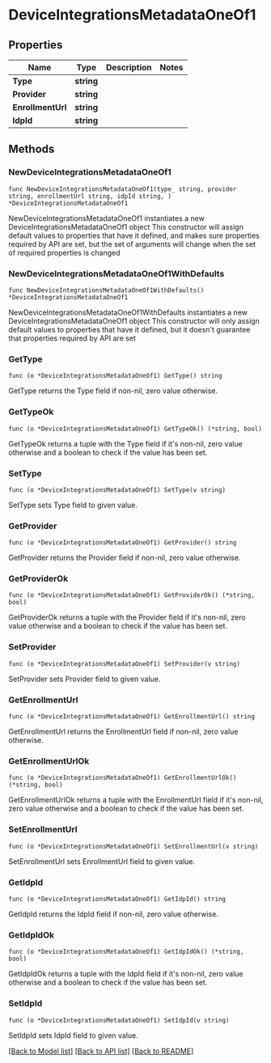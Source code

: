 # DeviceIntegrationsMetadataOneOf1

## Properties

Name | Type | Description | Notes
------------ | ------------- | ------------- | -------------
**Type** | **string** |  | 
**Provider** | **string** |  | 
**EnrollmentUrl** | **string** |  | 
**IdpId** | **string** |  | 

## Methods

### NewDeviceIntegrationsMetadataOneOf1

`func NewDeviceIntegrationsMetadataOneOf1(type_ string, provider string, enrollmentUrl string, idpId string, ) *DeviceIntegrationsMetadataOneOf1`

NewDeviceIntegrationsMetadataOneOf1 instantiates a new DeviceIntegrationsMetadataOneOf1 object
This constructor will assign default values to properties that have it defined,
and makes sure properties required by API are set, but the set of arguments
will change when the set of required properties is changed

### NewDeviceIntegrationsMetadataOneOf1WithDefaults

`func NewDeviceIntegrationsMetadataOneOf1WithDefaults() *DeviceIntegrationsMetadataOneOf1`

NewDeviceIntegrationsMetadataOneOf1WithDefaults instantiates a new DeviceIntegrationsMetadataOneOf1 object
This constructor will only assign default values to properties that have it defined,
but it doesn't guarantee that properties required by API are set

### GetType

`func (o *DeviceIntegrationsMetadataOneOf1) GetType() string`

GetType returns the Type field if non-nil, zero value otherwise.

### GetTypeOk

`func (o *DeviceIntegrationsMetadataOneOf1) GetTypeOk() (*string, bool)`

GetTypeOk returns a tuple with the Type field if it's non-nil, zero value otherwise
and a boolean to check if the value has been set.

### SetType

`func (o *DeviceIntegrationsMetadataOneOf1) SetType(v string)`

SetType sets Type field to given value.


### GetProvider

`func (o *DeviceIntegrationsMetadataOneOf1) GetProvider() string`

GetProvider returns the Provider field if non-nil, zero value otherwise.

### GetProviderOk

`func (o *DeviceIntegrationsMetadataOneOf1) GetProviderOk() (*string, bool)`

GetProviderOk returns a tuple with the Provider field if it's non-nil, zero value otherwise
and a boolean to check if the value has been set.

### SetProvider

`func (o *DeviceIntegrationsMetadataOneOf1) SetProvider(v string)`

SetProvider sets Provider field to given value.


### GetEnrollmentUrl

`func (o *DeviceIntegrationsMetadataOneOf1) GetEnrollmentUrl() string`

GetEnrollmentUrl returns the EnrollmentUrl field if non-nil, zero value otherwise.

### GetEnrollmentUrlOk

`func (o *DeviceIntegrationsMetadataOneOf1) GetEnrollmentUrlOk() (*string, bool)`

GetEnrollmentUrlOk returns a tuple with the EnrollmentUrl field if it's non-nil, zero value otherwise
and a boolean to check if the value has been set.

### SetEnrollmentUrl

`func (o *DeviceIntegrationsMetadataOneOf1) SetEnrollmentUrl(v string)`

SetEnrollmentUrl sets EnrollmentUrl field to given value.


### GetIdpId

`func (o *DeviceIntegrationsMetadataOneOf1) GetIdpId() string`

GetIdpId returns the IdpId field if non-nil, zero value otherwise.

### GetIdpIdOk

`func (o *DeviceIntegrationsMetadataOneOf1) GetIdpIdOk() (*string, bool)`

GetIdpIdOk returns a tuple with the IdpId field if it's non-nil, zero value otherwise
and a boolean to check if the value has been set.

### SetIdpId

`func (o *DeviceIntegrationsMetadataOneOf1) SetIdpId(v string)`

SetIdpId sets IdpId field to given value.



[[Back to Model list]](../README.md#documentation-for-models) [[Back to API list]](../README.md#documentation-for-api-endpoints) [[Back to README]](../README.md)


